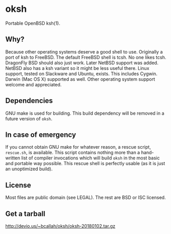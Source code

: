 oksh
====
Portable OpenBSD ksh(1).

Why?
----
Because other operating systems deserve a good shell to use.
Originally a port of ksh to FreeBSD. The default FreeBSD shell is tcsh.
No one likes tcsh. DragonFly BSD should also just work.
Later NetBSD support was added. NetBSD also has a ksh variant so it might
be less useful there.
Linux support, tested on Slackware and Ubuntu, exists. This includes Cygwin.
Darwin (Mac OS X) supported as well.
Other operating system support welcome and appreciated.

Dependencies
------------
GNU make is used for building.
This build dependency will be removed in a future version of `oksh`.

In case of emergency
--------------------
If you cannot obtain GNU make for whatever reason, a rescue script,
`rescue.sh`, is available. This script contains nothing more than a
hand-written list of compiler invocations which will build `oksh` in the
most basic and portable way possible. This rescue shell is perfectly
usable (as it is just an unoptimized build).

License
-------
Most files are public domain (see LEGAL).
The rest are BSD or ISC licensed.

Get a tarball
-------------
http://devio.us/~bcallah/oksh/oksh-20180102.tar.gz
